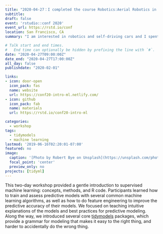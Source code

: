 ```yaml
---
title: "2020-04-27：I completed the course Robotics:Aerial Robotics in Coursera! "
subtitle:
draft: false
event: 'rstudio::conf 2020'
event_url: https://rstd.io/conf
location: San Francisco, CA
summary: "I am interested in robotics and self-driving cars and I spent my free-time in coursera to learn more about robotics and self-driving cars, completing the course [Robotics:Aerial Robotics](https://www.coursera.org/learn/robotics-flight)"

# Talk start and end times.
#   End time can optionally be hidden by prefixing the line with `#`.
date: "2020-04-27T09:00:00Z"
date_end: "2020-04-27T17:00:00Z"
all_day: false
publishdate: "2020-02-01"

links:
- icon: door-open
  icon_pack: fas
  name: website
  url: https://conf20-intro-ml.netlify.com/
- icon: github
  icon_pack: fab
  name: materials
  url: https://rstd.io/conf20-intro-ml

categories:
  - workshop
tags:
  - tidymodels
  - machine learning
lastmod: '2019-06-16T02:20:01-07:00'
featured: no
image:
  caption: '[Photo by Robert Bye on Unsplash](https://unsplash.com/photos/R-WtV-QyVnY)'
  focal_point: 'center'
  preview_only: no
projects: [tidyml]
---
```


This two-day workshop provided a gentle introduction to supervised machine learning: concepts, methods, and R code. Participants learned how to train and assess predictive models with several common machine learning algorithms, as well as how to do feature engineering to improve the predictive accuracy of their models. We focused on teaching intuitive explanations of the models and best practices for predictive modeling. Along the way, we introduced several core [tidymodels](https://github.com/tidymodels) packages, which provide a grammar for modeling that makes it easy to the right thing, and harder to accidentally do the wrong thing.